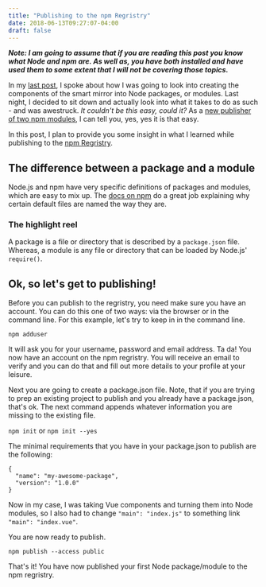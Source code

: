 ```yaml
---
title: "Publishing to the npm Regristry"
date: 2018-06-13T09:27:07-04:00
draft: false
---
```


**_Note: I am going to assume that if you are reading this post you know what Node and npm are. As well as, you have both installed and have used them to some extent that I will not be covering those topics._**

In my [last post][mcm1], I spoke about how I was going to look into creating the components of the smart mirror into Node packages, or modules. Last night, I decided to sit down and actually look into what it takes to do as such - and was awestruck. _It couldn't be this easy, could it?_ As a [new publisher of two npm modules][mcm2], I can tell you, yes, yes it is that easy.

In this post, I plan to provide you some insight in what I learned while publishing to the [npm Regristry][npm1].

## The difference between a package and a module

Node.js and npm have very specific definitions of packages and modules, which are easy to mix up. The [docs on npm][npm2] do a great job explaining why certain default files are named the way they are.

### The highlight reel

A package is a file or directory that is described by a `package.json` file. Whereas, a module is any file or directory that can be loaded by Node.js' `require()`.

## Ok, so let's get to publishing!

Before you can publish to the regristry, you need make sure you have an account. You can do this one of two ways: via the browser or in the command line. For this example, let's try to keep in in the command line.

`npm adduser`

It will ask you for your username, password and email address. Ta da! You now have an account on the npm regristry. You will receive an email to verify and you can do that and fill out more details to your profile at your leisure.

Next you are going to create a package.json file. Note, that if you are trying to prep an existing project to publish and you already have a package.json, that's ok. The next command appends whatever information you are missing to the existing file.

`npm init` or `npm init --yes`

The minimal requirements that you have in your package.json to publish are the following:

    {
      "name": "my-awesome-package",
      "version": "1.0.0"
    }

Now in my case, I was taking Vue components and turning them into Node modules, so I also had to change `"main": "index.js"` to something link `"main": "index.vue"`.

You are now ready to publish.

`npm publish --access public`

That's it! You have now published your first Node package/module to the npm regristry.

  [mcm1]: https://blog.morsecodemedia.com/architectural-short-sightedness/ "Architectural Short-sightedness on the MorseCodeMedia blog."
  [mcm2]: https://www.npmjs.com/~brandonmorse "Brandon Morse on the NPM Regristry"
  [npm1]: https://www.npmjs.com/ "The npm regristry"
  [npm2]: https://docs.npmjs.com/getting-started/packages "Packages vs Modules"


